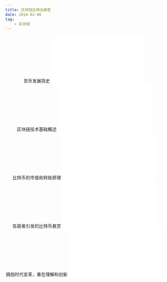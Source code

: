 ```yaml
---
title: 区块链应用全解答
date: 2018-02-06
tag:
	- 区块链
---
```

<center>
货币发展简史
<iframe src="//player.bilibili.com/player.html?aid=19222270&cid=31348979&page=1" scrolling="no" border="0" frameborder="no" framespacing="0" allowfullscreen="true"> </iframe>
</center>

<center>
区块链技术基础概述
<iframe src="//player.bilibili.com/player.html?aid=19222328&cid=31349086&page=1" scrolling="no" border="0" frameborder="no" framespacing="0" allowfullscreen="true"> </iframe>
</center>

<center>
比特币的市值和转账原理
<iframe src="//player.bilibili.com/player.html?aid=19222311&cid=31349058&page=1" scrolling="no" border="0" frameborder="no" framespacing="0" allowfullscreen="true"> </iframe>
</center>

<center>
告密者引发的比特币悬赏
<iframe src="//player.bilibili.com/player.html?aid=19222159&cid=31348849&page=1" scrolling="no" border="0" frameborder="no" framespacing="0" allowfullscreen="true"> </iframe>
</center>

<center>
拥抱时代变革，重在理解和创新
<iframe src="//player.bilibili.com/player.html?aid=19222234&cid=31348934&page=1" scrolling="no" border="0" frameborder="no" framespacing="0" allowfullscreen="true"> </iframe>
</center>


